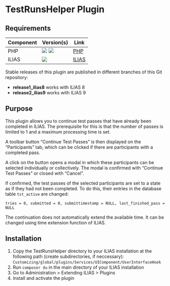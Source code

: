 # TestRunsHelper Plugin

## Requirements

| Component | Version(s)                                                                                    | Link                      |
|-----------|-----------------------------------------------------------------------------------------------|---------------------------|
| PHP       | ![](https://img.shields.io/badge/8.1-blue.svg) ![](https://img.shields.io/badge/8.2-blue.svg) | [PHP](https://php.net)    |
| ILIAS     | ![](https://img.shields.io/badge/9.x-orange.svg)                                              | [ILIAS](https://ilias.de) |

Stable releases of this plugin are published in different branches of this Git repository:

* **release1_ilias8** works with ILIAS 8 
* **release2_ilias9** works with ILIAS 9

## Purpose

This plugin allows you to continue test passes that have already been completed in ILIAS. The prerequisite for this is that the number of passes is limited to 1 and a maximum processing time is set.

A toolbar button “Continue Test Passes” is then displayed on the “Participants” tab, which can be clicked if there are participants with a completed pass.

A click on the button opens a modal in which these participants can be selected individually or collectively. The modal is confirmed with “Continue Test Passes” or closed with “Cancel”.

If confirmed, the test passes of the selected participants are set to a state as if they had not been completed. To do this, their entries in the database table `tst_active` are changed:

````
tries = 0, submitted = 0, submittimestamp = NULL, last_finished_pass = NULL
````

The continuation does not automatically extend the available time. It can be changed using time extension function of ILIAS.

## Installation

1. Copy the TestRunsHelper directory to your ILIAS installation at the following path (create subdirectories, if neccessary): `Customizing/global/plugins/Services/UIComponent/UserInterfaceHook`
2. Run `composer du` in the main directory of your ILIAS installation
3. Go to Administration > Extending ILIAS > Plugins
4. Install and activate the plugin
